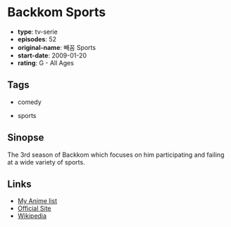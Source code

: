 # Backkom Sports

-   **type**: tv-serie
-   **episodes**: 52
-   **original-name**: 빼꼼 Sports
-   **start-date**: 2009-01-20
-   **rating**: G - All Ages

## Tags

-   comedy

-   sports

## Sinopse

The 3rd season of Backkom which focuses on him participating and failing at a wide variety of sports.

## Links

-   [My Anime list](https://myanimelist.net/anime/25967/Backkom_Sports)
-   [Official Site](http://brbplay.com/en/shows/bernard)
-   [Wikipedia](<http://en.wikipedia.org/wiki/Bernard_(TV_series)>)
